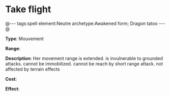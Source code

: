 # Take flight

@---
tags:spell
element:Neutre
archetype:Awakened form; Dragon tatoo
---@

**Type**:
Mouvement

**Range**:

**Description**:
Her movement range is extended. is invulnerable to grounded attacks. cannot be immobilized. cannot be reach by short range attack. not affected by terrain effects

**Cost**:

**Effect**:
